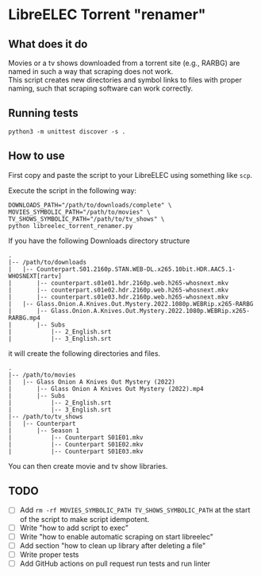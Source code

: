 # LibreELEC Torrent "renamer"

## What does it do

Movies or a tv shows downloaded from a torrent site (e.g., RARBG) are named in such a way that scraping does not work.  
This script creates new directories and symbol links to files with proper naming, such that scraping software can work correctly.


## Running tests

```shell
python3 -m unittest discover -s .
```


## How to use

First copy and paste the script to your LibreELEC using something like `scp`. 

Execute the script in the following way:
```shell
DOWNLOADS_PATH="/path/to/downloads/complete" \
MOVIES_SYMBOLIC_PATH="/path/to/movies" \
TV_SHOWS_SYMBOLIC_PATH="/path/to/tv_shows" \
python libreelec_torrent_renamer.py
```

If you have the following Downloads directory structure

```shell
.
|-- /path/to/downloads
|   |-- Counterpart.S01.2160p.STAN.WEB-DL.x265.10bit.HDR.AAC5.1-WHOSNEXT[rartv]
|       |-- counterpart.s01e01.hdr.2160p.web.h265-whosnext.mkv
|       |-- counterpart.s01e02.hdr.2160p.web.h265-whosnext.mkv
|       |-- counterpart.s01e03.hdr.2160p.web.h265-whosnext.mkv
|   |-- Glass.Onion.A.Knives.Out.Mystery.2022.1080p.WEBRip.x265-RARBG
|       |-- Glass.Onion.A.Knives.Out.Mystery.2022.1080p.WEBRip.x265-RARBG.mp4
|       |-- Subs
|           |-- 2_English.srt
|           |-- 3_English.srt
```

it will create the following directories and files.
```shell
.
|-- /path/to/movies
|   |-- Glass Onion A Knives Out Mystery (2022)
|       |-- Glass Onion A Knives Out Mystery (2022).mp4
|       |-- Subs
|           |-- 2_English.srt
|           |-- 3_English.srt
|-- /path/to/tv_shows
|   |-- Counterpart
|       |-- Season 1
|           |-- Counterpart S01E01.mkv
|           |-- Counterpart S01E02.mkv
|           |-- Counterpart S01E03.mkv
```

You can then create movie and tv show libraries.

## TODO

- [ ] Add `rm -rf MOVIES_SYMBOLIC_PATH TV_SHOWS_SYMBOLIC_PATH` at the start of the script to make script idempotent.
- [ ] Write "how to add script to exec"
- [ ] Write "how to enable automatic scraping on start libreelec"
- [ ] Add section "how to clean up library after deleting a file"
- [ ] Write proper tests
- [ ] Add GitHub actions on pull request run tests and run linter